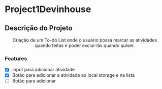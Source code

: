 # Project1Devinhouse

## Descrição do Projeto
<p align="center">Criação de um To-do List onde o usuário possa marcar as atividades quando feitas e poder exclui-lás quando quiser.</p>

### Features

- [x] Input para adicionar atividade
- [x] Botão para adicionar a atividade ao local storage e na lista
- [ ] Botão para adicionar 
